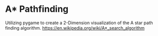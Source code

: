 # A* Pathfinding

Utilizing pygame to create a 2-Dimension visualization of the A star path finding algorithm.
https://en.wikipedia.org/wiki/A*_search_algorithm